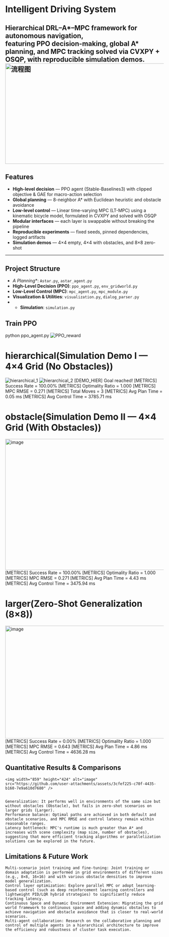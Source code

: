 # Intelligent Driving System

Hierarchical **DRL–A\*–MPC** framework for autonomous navigation,  
featuring PPO decision-making, global A* planning, and MPC tracking solved via **CVXPY + OSQP**, with reproducible simulation demos.
<img width="610" height="319" alt="流程图" src="https://github.com/user-attachments/assets/50502628-ba0e-48b4-8d06-4d7d185c730a" />
---

## Features
- **High-level decision** — PPO agent (Stable-Baselines3) with clipped objective & GAE for macro-action selection
- **Global planning** — 8-neighbor A* with Euclidean heuristic and obstacle avoidance
- **Low-level control** — Linear time-varying MPC (LT-MPC) using a kinematic bicycle model, formulated in CVXPY and solved with OSQP
- **Modular interfaces** — each layer is swappable without breaking the pipeline
- **Reproducible experiments** — fixed seeds, pinned dependencies, logged artifacts
- **Simulation demos** — 4×4 empty, 4×4 with obstacles, and 8×8 zero-shot

---

## Project Structure
- **A* Planning**: `Astar.py`, `astar_agent.py`  
- **High-Level Decision (PPO)**: `ppo_agent.py`, `env_gridworld.py`  
- **Low-Level Control (MPC)**: `mpc_agent.py`, `mpc_module.py`  
- **Visualization & Utilities**: `visualization.py`, `dialog_parser.py`
- - **Simulation**: `simulation.py`
## Train PPO
  python ppo_agent.py
  ![PPO_reward](https://github.com/user-attachments/assets/7c006ce8-a06e-4a88-9b74-e69c0ce2e470)
  #  hierarchical(Simulation Demo I — 4×4 Grid (No Obstacles))
  ![hierarchical_1](https://github.com/user-attachments/assets/6eeab195-45bd-4b2f-a18c-2975d80073cc)
  ![hierarchical_2](https://github.com/user-attachments/assets/d89444ed-31fc-4e71-aeb0-ef37c6c38056)
[DEMO_HIER] Goal reached!
[METRICS] Success Rate      = 100.00%
[METRICS] Optimality Ratio  = 1.000
[METRICS] MPC RMSE         = 0.271
[METRICS] Total Moves      = 3
[METRICS] Avg Plan Time    = 0.05 ms
[METRICS] Avg Control Time = 3785.71 ms
    
  #  obstacle(Simulation Demo II — 4×4 Grid (With Obstacles))
  <img width="1041" height="416" alt="image" src="https://github.com/user-attachments/assets/53068e72-109c-42a4-8d1c-a3754c77a406" />
[METRICS] Success Rate      = 100.00%
[METRICS] Optimality Ratio  = 1.000
[METRICS] MPC RMSE         = 0.271
[METRICS] Avg Plan Time    = 4.43 ms
[METRICS] Avg Control Time = 3475.94 ms
    
  #  larger(Zero-Shot Generalization (8×8))
  <img width="895" height="358" alt="image" src="https://github.com/user-attachments/assets/c117c48d-8764-4cda-ad50-a6ba01466013" />
[METRICS] Success Rate      = 0.00%
[METRICS] Optimality Ratio  = 1.000
[METRICS] MPC RMSE         = 0.643
[METRICS] Avg Plan Time    = 4.86 ms
[METRICS] Avg Control Time = 4636.28 ms
    
## Quantitative Results & Comparisons
    <img width="859" height="424" alt="image" src="https://github.com/user-attachments/assets/3cfef225-c70f-4435-b160-7e9a610d7680" />


    Generalization: It performs well in environments of the same size but without obstacles (Obstacle), but fails in zero-shot scenarios on larger grids (Larger).
    Performance balance: Optimal paths are achieved in both default and obstacle scenarios, and MPC RMSE and control latency remain within reasonable ranges.
    Latency bottleneck: MPC's runtime is much greater than A* and increases with scene complexity (map size, number of obstacles), suggesting that more efficient tracking algorithms or parallelization solutions can be explored in the future.

##  Limitations & Future Work
    Multi-scenario joint training and fine-tuning: Joint training or domain adaptation is performed in grid environments of different sizes (e.g., 8×8, 16×16) and with various obstacle densities to improve model generalization.
    Control layer optimization: Explore parallel MPC or adopt learning-based control (such as deep reinforcement learning controllers and lightweight PID/LQR hybrid strategies) to significantly reduce tracking latency.
    Continuous Space and Dynamic Environment Extension: Migrating the grid world framework to continuous space and adding dynamic obstacles to achieve navigation and obstacle avoidance that is closer to real-world scenarios.
    Multi-agent collaboration: Research on the collaborative planning and control of multiple agents in a hierarchical architecture to improve the efficiency and robustness of cluster task execution.
